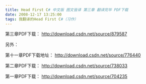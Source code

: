 ```yaml
---
title: Head First C# 中文版 图文皆译 第三章 翻译完毕 PDF下载
date: 2008-12-17 13:25:00
tags: 我翻译的Head First C#（习作）
---
```

第三章PDF下载： [ http://download.csdn.net/source/879587
](http://download.csdn.net/source/879587)

另外：

第十一章PDF下载地址： [ http://download.csdn.net/source/776440
](http://download.csdn.net/source/776440)

第二章PDF下载： [ http://download.csdn.net/source/738033
](http://download.csdn.net/source/738033)

第一章PDF下载： [ http://download.csdn.net/source/704235
](http://download.csdn.net/source/704235)



